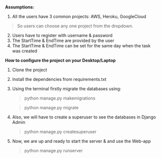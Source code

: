 **Assumptions:**

1) All the users have 3 common projects: AWS, Heroku, GoogleCloud
> So users can choose any one project from the dropdown.
2) Users have to register with username & password 
3) The StartTime & EndTime are provided by the user 
4) The StartTime & EndTime can be set for the same day when the task was created

**How to configure the project on your Desktop/Laptop** 

1) Clone the project 

2) Install the dependencies from requirements.txt 

3) Using the terminal firstly migrate the databases using: 
    > python manage.py makemigrations 
                                                               
    > python manage.py migrate 
                                                            
4) Also, we will have to create a superuser to see the databases in Django Admin
    > python manage.py createsuperuser

5) Now, we are up and ready to start the server & and use the Web-app
    > python manage.py runserver 

